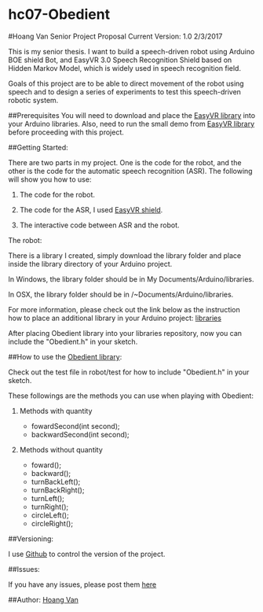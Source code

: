 # hc07-Obedient
#Hoang Van Senior Project Proposal
Current Version: 1.0 2/3/2017

This is my senior thesis. I want to build a speech-driven robot using Arduino BOE shield Bot, and EasyVR 3.0 Speech Recognition Shield based on Hidden Markov Model, which is widely used in speech recognition field.

Goals of this project are to be able to direct movement of the robot using speech and to design a series of experiments to test this speech-driven robotic system.

##Prerequisites
You will need to download and place the [EasyVR library](https://github.com/RoboTech-srl/EasyVR-Arduino/releases/download/v1.9.1/EasyVR-Arduino-library-1.9.1.zip) into your Arduino libraries.
Also, need to run the small demo from [EasyVR library](http://www.veear.eu/files/EasyVR%203%20User%20Manual%201.0.14.pdf) before proceeding with this project.

##Getting Started:

There are two parts in my project. One is the code for the robot, and the other is the code for the automatic speech recognition (ASR). The following will show you how to use:

1. The code for the robot.

2. The code for the ASR, I used [EasyVR shield](http://www.veear.eu/files/EasyVR%203%20User%20Manual%201.0.14.pdf).

3. The interactive code between ASR and the robot.

The robot:

There is a library I created, simply download the library folder and place inside the library directory of your Arduino project.

In Windows, the library folder should be in My Documents/Arduino/libraries.

In OSX, the library folder should be in /~Documents/Arduino/libraries.

For more information, please check out the link below as the instruction how to place an additional library in your Arduino project: [libraries](https://www.arduino.cc/en/hacking/libraries)

After placing Obedient library into your libraries repository, now you can include the "Obedient.h" in your sketch.

##How to use the [Obedient library](https://github.com/vanh17/hc07-Obedient/):

Check out the test file in robot/test for how to include "Obedient.h" in your sketch.

These followings are the methods you can use when playing with Obedient:

1. Methods with quantity
	* fowardSecond(int second);
	* backwardSecond(int second);

2. Methods without quantity
	* foward();
	* backward();
	* turnBackLeft();
	* turnBackRight();
	* turnLeft();
	* turnRight();
	* circleLeft();
	* circleRight();

##Versioning:

I use [Github](github.com) to control the version of the project.

##Issues:

If you have any issues, please post them [here](https://github.com/vanh17/hc07-Obedient/issues)

##Author:
[Hoang Van](https://github.com/vanh17/)